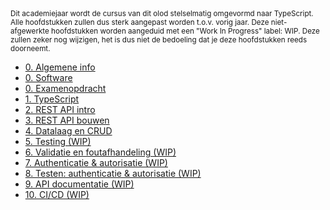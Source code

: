 <!-- markdownlint-disable first-line-h1 -->

<small>
  Dit academiejaar wordt de cursus van dit olod stelselmatig omgevormd naar TypeScript. Alle hoofdstukken zullen dus sterk aangepast worden t.o.v. vorig jaar. Deze niet-afgewerkte hoofdstukken worden aangeduid met een "Work In Progress" label: WIP. Deze zullen zeker nog wijzigen, het is dus niet de bedoeling dat je deze hoofdstukken reeds doorneemt.
</small>

- [0. Algemene info](/0-intro/situering.md)
- [0. Software](/0-intro/software.md)
- [0. Examenopdracht](/0-intro/examenopdracht.md)
- [1. TypeScript](/1-typescript/index.md)
- [2. REST API intro](/2-REST_api_intro/index.md)
- [3. REST API bouwen](/3-REST_api_bouwen/index.md)
- [4. Datalaag en CRUD](/4-datalaag/index.md)
- [5. Testing (WIP)](/5-testing/index.md)
- [6. Validatie en foutafhandeling (WIP)](/6-validatie/index.md)
- [7. Authenticatie & autorisatie (WIP)](/7-authenticatie/index.md)
- [8. Testen: authenticatie & autorisatie (WIP)](/8-auth_testing/index.md)
- [9. API documentatie (WIP)](/9-api_docs/index.md)
- [10. CI/CD (WIP)](/10-cicd/index.md)
